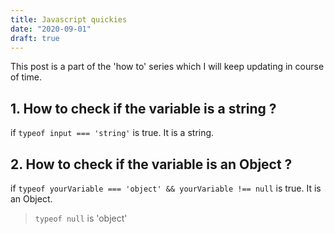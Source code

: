```yaml
---
title: Javascript quickies
date: "2020-09-01"
draft: true
---
```


This post is a part of the 'how to' series which I will keep updating in course of time.

## 1. How to check if the variable is a string ?

if `typeof input === 'string'` is true. It is a string.

## 2. How to check if the variable is an Object ?

if `typeof yourVariable === 'object' && yourVariable !== null` is true. It is an Object.

> `typeof null` is 'object'
